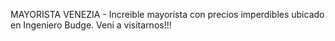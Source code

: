 MAYORISTA VENEZIA - Increible mayorista con precios imperdibles ubicado en Ingeniero Budge. Veni a visitarnos!!!
